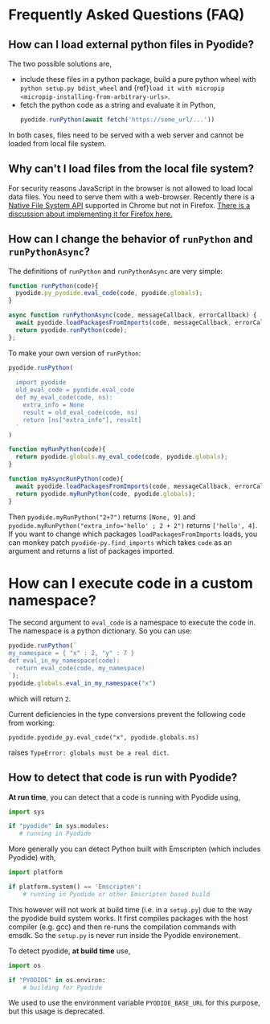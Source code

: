 # Frequently Asked Questions (FAQ)

## How can I load external python files in Pyodide?

The two possible solutions are,

- include these files in a python package, build a pure python wheel with
  `python setup.py bdist_wheel` and
  {ref}`load it with micropip <micropip-installing-from-arbitrary-urls>`.
- fetch the python code as a string and evaluate it in Python,
  ```js
  pyodide.runPython(await fetch('https://some_url/...'))
  ```

In both cases, files need to be served with a web server and cannot be loaded from local file system.

## Why can't I load files from the local file system?

For security reasons JavaScript in the browser is not allowed to load local data files. You need to serve them with a web-browser.
Recently there is a [Native File System API](https://wicg.github.io/file-system-access/) supported in Chrome but not in Firefox. [There is a discussion about implementing it for Firefox here.](https://github.com/mozilla/standards-positions/issues/154)


## How can I change the behavior of `runPython` and `runPythonAsync`?
The definitions of `runPython` and `runPythonAsync` are very simple:
```javascript
function runPython(code){
  pyodide.py_pyodide.eval_code(code, pyodide.globals);
}
```

```javascript
async function runPythonAsync(code, messageCallback, errorCallback) {
  await pyodide.loadPackagesFromImports(code, messageCallback, errorCallback);
  return pyodide.runPython(code);
};
```
To make your own version of `runPython`:

```javascript
pyodide.runPython(
  `
  import pyodide
  old_eval_code = pyodide.eval_code
  def my_eval_code(code, ns):
    extra_info = None
    result = old_eval_code(code, ns)
    return [ns["extra_info"], result]
  `
)

function myRunPython(code){
  return pyodide.globals.my_eval_code(code, pyodide.globals);
}

function myAsyncRunPython(code){
  await pyodide.loadPackagesFromImports(code, messageCallback, errorCallback);
  return pyodide.myRunPython(code, pyodide.globals);
}
```
Then `pyodide.myRunPython("2+7")` returns `[None, 9]` and
`pyodide.myRunPython("extra_info='hello' ; 2 + 2")` returns `['hello', 4]`.
If you want to change which packages `loadPackagesFromImports` loads, you can
monkey patch `pyodide-py.find_imports` which takes `code` as an argument
and returns a list of packages imported.

# How can I execute code in a custom namespace?
The second argument to `eval_code` is a namespace to execute the code in.
The namespace is a python dictionary. So you can use:
```javascript
pyodide.runPython(`
my_namespace = { "x" : 2, "y" : 7 }
def eval_in_my_namespace(code):
  return eval_code(code, my_namespace)
`);
pyodide.globals.eval_in_my_namespace("x")
```
which will return `2`.
<!-- TODO: change this when this is fixed! -->
Current deficiencies in the type conversions prevent the following code from working:
```
pyodide.pyodide_py.eval_code("x", pyodide.globals.ns)
```
raises `TypeError: globals must be a real dict`.


## How to detect that code is run with Pyodide?

**At run time**, you can detect that a code is running with Pyodide using,
```py
import sys

if "pyodide" in sys.modules:
   # running in Pyodide
```

More generally you can detect Python built with Emscripten (which includes
Pyodide) with,
```py
import platform

if platform.system() == 'Emscripten':
    # running in Pyodide or other Emscripten based build
```

This however will not work at build time (i.e. in a `setup.py`) due to the way
the pyodide build system works. It first compiles packages with the host compiler
(e.g. gcc) and then re-runs the compilation commands with emsdk. So the `setup.py` is
never run inside the Pyodide environement.

To detect pyodide, **at build time** use,
```python
import os

if "PYODIDE" in os.environ:
    # building for Pyodide
```
We used to use the environment variable `PYODIDE_BASE_URL` for this purpose,
but this usage is deprecated.
